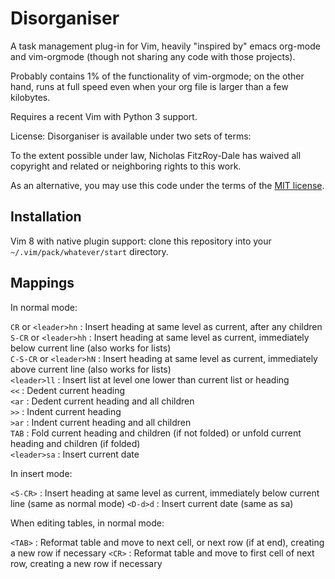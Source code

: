 Disorganiser
===

A task management plug-in for Vim, heavily "inspired by" emacs org-mode and vim-orgmode (though not sharing any code with those projects).

Probably contains 1% of the functionality of vim-orgmode; on the other hand, runs at full speed even when your org file is larger than a few kilobytes.

Requires a recent Vim with Python 3 support.

License: Disorganiser is available under two sets of terms:

To the extent possible under law, Nicholas FitzRoy-Dale has waived all copyright and related or neighboring rights to this work.

As an alternative, you may use this code under the terms of the [MIT license](https://opensource.org/licenses/MIT).

Installation
---

Vim 8 with native plugin support: clone this repository into your `~/.vim/pack/whatever/start` directory.

Mappings
---

In normal mode:

`CR` or `<leader>hn`     : Insert heading at same level as current, after any children  
`S-CR` or `<leader>hh`   : Insert heading at same level as current, immediately below current line (also works for lists)  
`C-S-CR` or `<leader>hN` : Insert heading at same level as current, immediately above current line (also works for lists)  
`<leader>ll`             : Insert list at level one lower than current list or heading  
`<<`                     : Dedent current heading  
`<ar`                    : Dedent current heading and all children  
`>>`                     : Indent current heading  
`>ar`                    : Indent current heading and all children  
`TAB`                    : Fold current heading and children (if not folded) or unfold current heading and children (if folded)  
`<leader>sa`             : Insert current date  

In insert mode:

`<S-CR>`                 : Insert heading at same level as current, immediately below current line (same as normal mode)
`<D-d>d`                 : Insert current date (same as <leader>sa)

When editing tables, in normal mode:

`<TAB>`                  : Reformat table and move to next cell, or next row (if at end), creating a new row if necessary
`<CR>`                   : Reformat table and move to first cell of next row, creating a new row if necessary

